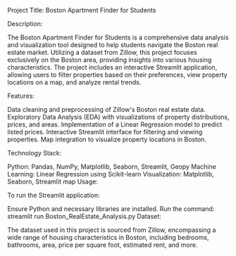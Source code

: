 Project Title: Boston Apartment Finder for Students

Description:

The Boston Apartment Finder for Students is a comprehensive data analysis and visualization tool designed to help students navigate the Boston real estate market. Utilizing a dataset from Zillow, this project focuses exclusively on the Boston area, providing insights into various housing characteristics. The project includes an interactive Streamlit application, allowing users to filter properties based on their preferences, view property locations on a map, and analyze rental trends.

Features:

Data cleaning and preprocessing of Zillow's Boston real estate data.
Exploratory Data Analysis (EDA) with visualizations of property distributions, prices, and areas.
Implementation of a Linear Regression model to predict listed prices.
Interactive Streamlit interface for filtering and viewing properties.
Map integration to visualize property locations in Boston.

Technology Stack:

Python: Pandas, NumPy, Matplotlib, Seaborn, Streamlit, Geopy
Machine Learning: Linear Regression using Scikit-learn
Visualization: Matplotlib, Seaborn, Streamlit map
Usage:

To run the Streamlit application:

Ensure Python and necessary libraries are installed.
Run the command: streamlit run Boston_RealEstate_Analysis.py
Dataset:

The dataset used in this project is sourced from Zillow, encompassing a wide range of housing characteristics in Boston, including bedrooms, bathrooms, area, price per square foot, estimated rent, and more.


